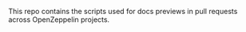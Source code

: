 This repo contains the scripts used for docs previews in pull requests across OpenZeppelin projects.
